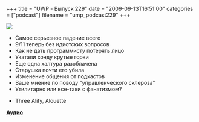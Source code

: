 +++
title = "UWP - Выпуск 229"
date = "2009-09-13T16:51:00"
categories = ["podcast"]
filename = "ump_podcast229"
+++

![](https://podcast.umputun.com/images/uwp/uwp229.jpg)


- Самое серьезное падение всего
- 9/11 теперь без идиотских вопросов
- Как не дать программисту потерять лицо
- Укатали хонду крутые горки
- Еще одна халтура разоблачена
- Старушка почти его убила
- Изменение общения от подкастов
- Ваше мнение по поводу "управленческого склероза"
- Утилитарно или все-таки с фанатизмом?


* Three Ality, Alouette

[**Аудио**](http://archive.rucast.net/uwp/media/ump_podcast229.mp3)
<audio src="http://archive.rucast.net/uwp/media/ump_podcast229.mp3" preload="none">